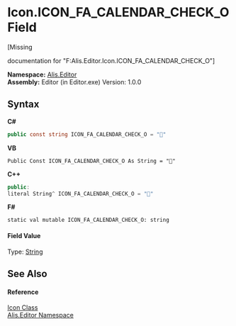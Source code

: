 # Icon.ICON_FA_CALENDAR_CHECK_O Field
 

\[Missing <summary> documentation for "F:Alis.Editor.Icon.ICON_FA_CALENDAR_CHECK_O"\]

**Namespace:**&nbsp;<a href="b150ade4-39de-a232-5f06-d3cdc1b2c538">Alis.Editor</a><br />**Assembly:**&nbsp;Editor (in Editor.exe) Version: 1.0.0

## Syntax

**C#**<br />
``` C#
public const string ICON_FA_CALENDAR_CHECK_O = ""
```

**VB**<br />
``` VB
Public Const ICON_FA_CALENDAR_CHECK_O As String = ""
```

**C++**<br />
``` C++
public:
literal String^ ICON_FA_CALENDAR_CHECK_O = ""
```

**F#**<br />
``` F#
static val mutable ICON_FA_CALENDAR_CHECK_O: string
```


#### Field Value
Type: <a href="https://docs.microsoft.com/dotnet/api/system.string" target="_blank">String</a>

## See Also


#### Reference
<a href="cc0f883c-67f8-f772-c6d7-a60b129f22a7">Icon Class</a><br /><a href="b150ade4-39de-a232-5f06-d3cdc1b2c538">Alis.Editor Namespace</a><br />